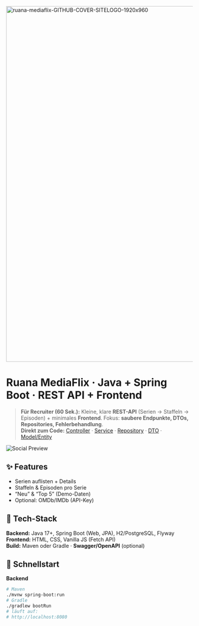 <img width="1920" height="960" alt="ruana-mediaflix-GITHUB-COVER-SITELOGO-1920x960" src="https://github.com/user-attachments/assets/aa7b7d27-a96f-499d-a8f4-3e8b92ac6ed6" />

# Ruana MediaFlix · Java + Spring Boot · REST API + Frontend

> **Für Recruiter (60 Sek.):** Kleine, klare **REST-API** (Serien → Staffeln → Episoden) + minimales **Frontend**. Fokus: **saubere Endpunkte, DTOs, Repositories, Fehlerbehandlung**.  
> **Direkt zum Code:** [Controller](https://github.com/RuanaRamos/mediaflix/tree/main/src/main/java/br/com/ruana/mediaflix/controller)
> · [Service](https://github.com/RuanaRamos/mediaflix/tree/main/src/main/java/br/com/ruana/mediaflix/service)
> · [Repository](https://github.com/RuanaRamos/mediaflix/tree/main/src/main/java/br/com/ruana/mediaflix/repository)
> · [DTO](https://github.com/RuanaRamos/mediaflix/tree/main/src/main/java/br/com/ruana/mediaflix/dto)
> · [Model/Entity](https://github.com/RuanaRamos/mediaflix/tree/main/src/main/java/br/com/ruana/mediaflix/model)

![Social Preview](docs/cover.png)

## ✨ Features
- Serien auflisten + Details  
- Staffeln & Episoden pro Serie  
- “Neu” & “Top 5” (Demo-Daten)  
- Optional: OMDb/IMDb (API-Key)

## 🧰 Tech-Stack
**Backend:** Java 17+, Spring Boot (Web, JPA), H2/PostgreSQL, Flyway  
**Frontend:** HTML, CSS, Vanilla JS (Fetch API)  
**Build:** Maven oder Gradle · **Swagger/OpenAPI** (optional)

## 🚀 Schnellstart
**Backend**
```bash
# Maven
./mvnw spring-boot:run
# Gradle
./gradlew bootRun
# läuft auf:
# http://localhost:8080

